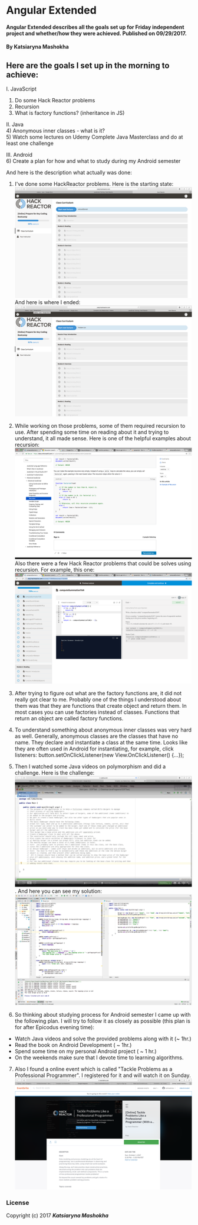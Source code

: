 # Angular Extended
#### Angular Extended describes all the goals set up for Friday independent project and whether/how they were achieved. Published on 09/29/2017.
#### By **Katsiaryna Mashokha**
## Here are the goals I set up in the morning to achieve:


I. JavaScript  
1) Do some Hack Reactor problems  
2) Recursion  
3) What is factory functions? (inheritance in JS)  

II. Java    
4) Anonymous inner classes - what is it?    
5) Watch some lectures on Udemy Complete Java Masterclass and do at least one challenge    


III. Android    
6) Create a plan for how and what to study during my Android semester    


And here is the description what actually was done:

1) I've done some HackReactor problems. Here is the starting state:
![Alt text](img/hackReactorStart.png)
And here is where I ended:
![Alt text](img/hackReactorEnd.png)  

2) While working on those problems, some of them required recursion to use. After spending some time on reading about it and trying to understand, it all made sense. Here is one of the helpful examples about recursion:
![Alt text](img/recursion.png)
Also there were a few Hack Reactor problems that could be solves using recursion. For example, this one:
![Alt text](img/recursionProblem.png)  

3) After trying to figure out what are the factory functions are, it did not really got clear to me. Probably one of the things I understood about them was that they are functions that create object and return them. In most cases you can use factories instead of classes. Functions that return an object are called factory functions.    


4) To understand something about anonymous inner classes was very hard as well. Generally, anonymous classes are the classes that have no name. They declare and instantiate a class at the same time. Looks like they are often used in Android for instantiating, for example, click listeners:
button.setOnClickListener(new View.OnClickListener() {...});  


5) Then I watched some Java videos on polymorphism and did a challenge. Here is the challenge: ![Alt text](img/udemyTask.png) . And here you can see my solution:
![Alt text](img/udemy.png)  


6) So thinking about studying process for Android semester I came up with the following plan. I will try to follow it as closely as possible (this plan is for after Epicodus evening time):
  * Watch Java videos and solve the provided problems along with it (~ 1hr.)
  * Read the book on Android Development ( ~ 1hr.)
  * Spend some time on my personal Android project ( ~ 1 hr.)
  * On the weekends make sure that I devote time to learning algorithms.  


7) Also I found a online event which is called "Tackle Problems as a Professional Programmer". I registered for it and will watch it on Sunday.
![Alt text](img/sunday.png)  


### License
Copyright (c) 2017 **_Katsiaryna Mashokha_**
